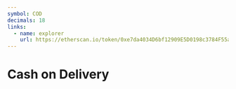 ```yaml
---
symbol: COD
decimals: 18
links:
  - name: explorer
    url: https://etherscan.io/token/0xe7da4034D6bf12909E5D0198c3784F55a06e0210
---
```


# Cash on Delivery
